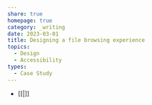 ```yaml
---
share: true
homepage: true
category: _writing
date: 2023-03-01
title: Designing a file browsing experience
topics:
  - Design
  - Accessibility
types:
  - Case Study
---
```


- [[|]]